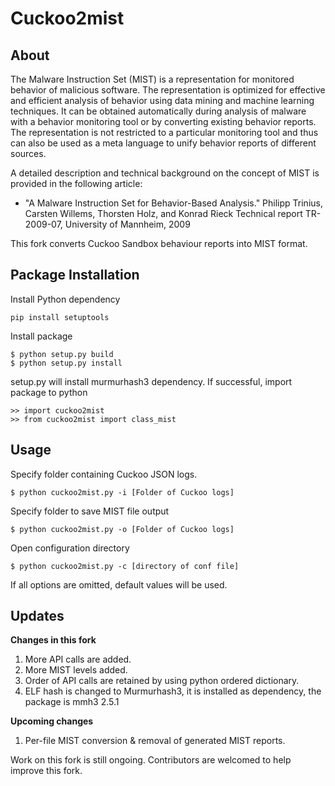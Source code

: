 Cuckoo2mist
=====

## About

The Malware Instruction Set (MIST) is a representation for monitored behavior
of malicious software. The representation is optimized for effective and
efficient analysis of behavior using data mining and machine learning
techniques. It can be obtained automatically during analysis of malware with a
behavior monitoring tool or by converting existing behavior reports. The
representation is not restricted to a particular monitoring tool and thus can
also be used as a meta language to unify behavior reports of different sources.

A detailed description and technical background on the concept of MIST is provided in  the following article: 

- "A Malware Instruction Set for Behavior-Based Analysis." Philipp Trinius, Carsten Willems, Thorsten Holz, and Konrad Rieck Technical report TR-2009-07, University of Mannheim, 2009

This fork converts Cuckoo Sandbox behaviour reports into MIST format.

## Package Installation

Install Python dependency

```
pip install setuptools
```

Install package

```
$ python setup.py build
$ python setup.py install
```

setup.py will install murmurhash3 dependency.
If successful, import package to python

```
>> import cuckoo2mist
>> from cuckoo2mist import class_mist
```

## Usage

Specify folder containing Cuckoo JSON logs.

```
$ python cuckoo2mist.py -i [Folder of Cuckoo logs]
```

Specify folder to save MIST file output

```
$ python cuckoo2mist.py -o [Folder of Cuckoo logs]
```
Open configuration directory

```
$ python cuckoo2mist.py -c [directory of conf file]
```

If all options are omitted, default values will be used.  

## Updates

**Changes in this fork**

1. More API calls are added.
2. More MIST levels added.
3. Order of API calls are retained by using python ordered dictionary.
4. ELF hash is changed to Murmurhash3, it is installed as dependency, the package is mmh3 2.5.1

**Upcoming changes**

1. Per-file MIST conversion & removal of generated MIST reports.

Work on this fork is still ongoing. Contributors are welcomed to help improve this fork.



